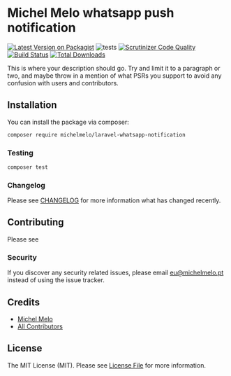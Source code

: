 # Michel Melo whatsapp push notification

[![Latest Version on Packagist](https://img.shields.io/packagist/v/michelmelo/laravel-whatsapp-notification.svg?style=flat-square)](https://packagist.org/packages/michelmelo/laravel-whatsapp-notification)
![tests](https://github.com/gildastema/whatsapp-notify/workflows/tests/badge.svg?branch=master)
[![Scrutinizer Code Quality](https://scrutinizer-ci.com/g/gildastema/whatsapp-notify/badges/quality-score.png?b=master)](https://scrutinizer-ci.com/g/gildastema/whatsapp-notify/?branch=master)
[![Build Status](https://scrutinizer-ci.com/g/gildastema/whatsapp-notify/badges/build.png?b=master)](https://scrutinizer-ci.com/g/gildastema/whatsapp-notify/build-status/master)
[![Total Downloads](https://img.shields.io/packagist/dt/michelmelo/laravel-whatsapp-notification.svg?style=flat-square)](https://packagist.org/packages/michelmelo/laravel-whatsapp-notification)

This is where your description should go. Try and limit it to a paragraph or two, and maybe throw in a mention of what PSRs you support to avoid any confusion with users and contributors.

## Installation

You can install the package via composer:

```bash
composer require michelmelo/laravel-whatsapp-notification
```

### Testing

``` bash
composer test
```

### Changelog

Please see [CHANGELOG](CHANGELOG.md) for more information what has changed recently.

## Contributing

Please see 

### Security

If you discover any security related issues, please email eu@michelmelo.pt instead of using the issue tracker.

## Credits

- [Michel Melo](https://github.com/michelmelo)
- [All Contributors](../../contributors)

## License

The MIT License (MIT). Please see [License File](LICENSE.md) for more information.
